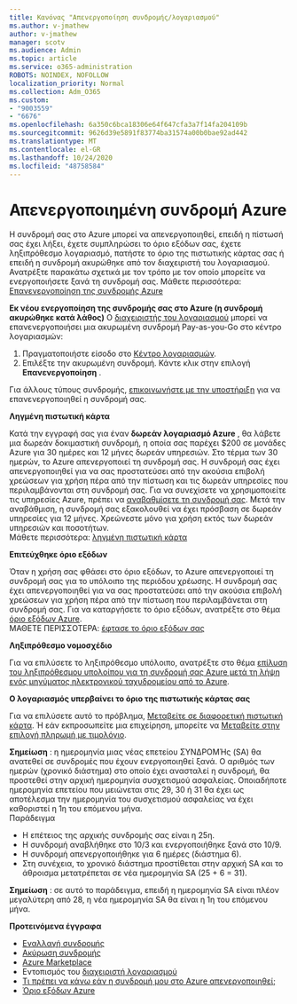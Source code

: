 ```yaml
---
title: Κανόνας "Απενεργοποίηση συνδρομής/λογαριασμού"
ms.author: v-jmathew
author: v-jmathew
manager: scotv
ms.audience: Admin
ms.topic: article
ms.service: o365-administration
ROBOTS: NOINDEX, NOFOLLOW
localization_priority: Normal
ms.collection: Adm_O365
ms.custom:
- "9003559"
- "6676"
ms.openlocfilehash: 6a350c6bca18306e64f647cfa3a7f14fa204109b
ms.sourcegitcommit: 9626d39e5891f83774ba31574a00b0bae92ad442
ms.translationtype: MT
ms.contentlocale: el-GR
ms.lasthandoff: 10/24/2020
ms.locfileid: "48758584"
---
```

# <a name="azure-subscription-disabled"></a>Απενεργοποιημένη συνδρομή Azure

Η συνδρομή σας στο Azure μπορεί να απενεργοποιηθεί, επειδή η πίστωσή σας έχει λήξει, έχετε συμπληρώσει το όριο εξόδων σας, έχετε ληξιπρόθεσμο λογαριασμό, πατήστε το όριο της πιστωτικής κάρτας σας ή επειδή η συνδρομή ακυρώθηκε από τον διαχειριστή του λογαριασμού. Ανατρέξτε παρακάτω σχετικά με τον τρόπο με τον οποίο μπορείτε να ενεργοποιήσετε ξανά τη συνδρομή σας. Μάθετε περισσότερα: [Επανενεργοποίηση της συνδρομής Azure](https://docs.microsoft.com/azure/billing/billing-subscription-become-disable?WT.mc_id=Portal-Microsoft_Azure_Support)

**Εκ νέου ενεργοποίηση της συνδρομής σας στο Azure (η συνδρομή ακυρώθηκε κατά λάθος)** Ο [διαχειριστής του λογαριασμού](https://docs.microsoft.com/azure/billing/billing-subscription-transfer?WT.mc_id=Portal-Microsoft_Azure_Support#whoisaa) μπορεί να επανενεργοποιήσει μια ακυρωμένη συνδρομή Pay-as-you-Go στο κέντρο λογαριασμών:

1. Πραγματοποιήστε είσοδο στο [Κέντρο λογαριασμών](https://account.windowsazure.com/Subscriptions).
2. Επιλέξτε την ακυρωμένη συνδρομή. Κάντε κλικ στην επιλογή **Επανενεργοποίηση** .

Για άλλους τύπους συνδρομής, [επικοινωνήστε με την υποστήριξη](https://portal.azure.com/?#blade/Microsoft_Azure_Support/HelpAndSupportBlade) για να επανενεργοποιηθεί η συνδρομή σας.

**Ληγμένη πιστωτική κάρτα**

Κατά την εγγραφή σας για έναν **δωρεάν λογαριασμό Azure** , θα λάβετε μια δωρεάν δοκιμαστική συνδρομή, η οποία σας παρέχει $200 σε μονάδες Azure για 30 ημέρες και 12 μήνες δωρεάν υπηρεσιών. Στο τέρμα των 30 ημερών, το Azure απενεργοποιεί τη συνδρομή σας. Η συνδρομή σας έχει απενεργοποιηθεί για να σας προστατεύσει από την ακούσια επιβολή χρεώσεων για χρήση πέρα από την πίστωση και τις δωρεάν υπηρεσίες που περιλαμβάνονται στη συνδρομή σας. Για να συνεχίσετε να χρησιμοποιείτε τις υπηρεσίες Azure, πρέπει να [αναβαθμίσετε τη συνδρομή σας](https://docs.microsoft.com/azure/billing/billing-upgrade-azure-subscription?WT.mc_id=Portal-Microsoft_Azure_Support). Μετά την αναβάθμιση, η συνδρομή σας εξακολουθεί να έχει πρόσβαση σε δωρεάν υπηρεσίες για 12 μήνες. Χρεώνεστε μόνο για χρήση εκτός των δωρεάν υπηρεσιών και ποσοτήτων.  
Μάθετε περισσότερα: [ληγμένη πιστωτική κάρτα](https://docs.microsoft.com/azure/billing/billing-subscription-become-disable?WT.mc_id=Portal-Microsoft_Azure_Support#your-credit-is-expired)

**Επιτεύχθηκε όριο εξόδων**

Όταν η χρήση σας φθάσει στο όριο εξόδων, το Azure απενεργοποιεί τη συνδρομή σας για το υπόλοιπο της περιόδου χρέωσης. Η συνδρομή σας έχει απενεργοποιηθεί για να σας προστατεύσει από την ακούσια επιβολή χρεώσεων για χρήση πέρα από την πίστωση που περιλαμβάνεται στη συνδρομή σας. Για να καταργήσετε το όριο εξόδων, ανατρέξτε στο θέμα [όριο εξόδων Azure](https://docs.microsoft.com/azure/cost-management-billing/manage/spending-limit?WT.mc_id=Portal-Microsoft_Azure_Support).  
ΜΑΘΕΤΕ ΠΕΡΙΣΣΟΤΕΡΑ: [έφτασε το όριο εξόδων σας](https://docs.microsoft.com/azure/cost-management-billing/manage/subscription-disabled?WT.mc_id=Portal-Microsoft_Azure_Support#you-reached-your-spending-limit)

**Ληξιπρόθεσμο νομοσχέδιο**

Για να επιλύσετε το ληξιπρόθεσμο υπόλοιπο, ανατρέξτε στο θέμα [επίλυση του ληξιπρόθεσμου υπολοίπου για τη συνδρομή σας Azure μετά τη λήψη ενός μηνύματος ηλεκτρονικού ταχυδρομείου από το Azure](https://docs.microsoft.com/azure/billing/billing-azure-subscription-past-due-balance?WT.mc_id=Portal-Microsoft_Azure_Support).

**Ο λογαριασμός υπερβαίνει το όριο της πιστωτικής κάρτας σας**

Για να επιλύσετε αυτό το πρόβλημα, [Μεταβείτε σε διαφορετική πιστωτική κάρτα](https://docs.microsoft.com/azure/billing/billing-how-to-change-credit-card?WT.mc_id=Portal-Microsoft_Azure_Support). Ή εάν εκπροσωπείτε μια επιχείρηση, μπορείτε να [Μεταβείτε στην επιλογή πληρωμή με τιμολόγιο](https://docs.microsoft.com/azure/billing/billing-how-to-pay-by-invoice?WT.mc_id=Portal-Microsoft_Azure_Support).

**Σημείωση** : η ημερομηνία μιας νέας επετείου ΣΥΝΔΡΟΜΉς (SA) θα ανατεθεί σε συνδρομές που έχουν ενεργοποιηθεί ξανά. Ο αριθμός των ημερών (χρονικό διάστημα) στο οποίο έχει ανασταλεί η συνδρομή, θα προστεθεί στην αρχική ημερομηνία συσχετισμού ασφαλείας. Οποιαδήποτε ημερομηνία επετείου που μειώνεται στις 29, 30 ή 31 θα έχει ως αποτέλεσμα την ημερομηνία του συσχετισμού ασφαλείας να έχει καθοριστεί η 1η του επόμενου μήνα.  
Παράδειγμα

- Η επέτειος της αρχικής συνδρομής σας είναι η 25η.
- Η συνδρομή αναβλήθηκε στο 10/3 και ενεργοποιήθηκε ξανά στο 10/9.
- Η συνδρομή απενεργοποιήθηκε για 6 ημέρες (διάστημα 6).
- Στη συνέχεια, το χρονικό διάστημα προστίθεται στην αρχική SA και το άθροισμα μετατρέπεται σε νέα ημερομηνία SA (25 + 6 = 31). 

**Σημείωση** : σε αυτό το παράδειγμα, επειδή η ημερομηνία SA είναι πλέον μεγαλύτερη από 28, η νέα ημερομηνία SA θα είναι η 1η του επόμενου μήνα.

**Προτεινόμενα έγγραφα**

- [Εναλλαγή συνδρομής](https://docs.microsoft.com/azure/billing/billing-how-to-switch-azure-offer?WT.mc_id=Portal-Microsoft_Azure_Support)  
- [Ακύρωση συνδρομής](https://docs.microsoft.com/azure/billing/billing-how-to-cancel-azure-subscription?WT.mc_id=Portal-Microsoft_Azure_Support)  
- [Azure Marketplace](https://azuremarketplace.microsoft.com/marketplace/?source=datamarket)
- Εντοπισμός του [διαχειριστή λογαριασμού](https://docs.microsoft.com/azure/billing/billing-subscription-transfer?WT.mc_id=Portal-Microsoft_Azure_Support#whoisaa)
- [Τι πρέπει να κάνω εάν η συνδρομή μου στο Azure απενεργοποιηθεί;](https://docs.microsoft.com/azure/billing/billing-subscription-become-disable/?WT.mc_id=Portal-Microsoft_Azure_Support)
- [Όριο εξόδων Azure](https://docs.microsoft.com/azure/cost-management-billing/manage/spending-limit?WT.mc_id=Portal-Microsoft_Azure_Support)

